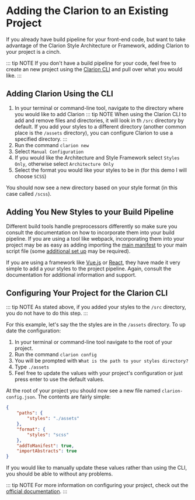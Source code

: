 # Adding the Clarion to an Existing Project

If you already have build pipeline for your front-end code, but want to take advantage of the Clarion Style Architecture or Framework, adding Clarion to your project is a cinch.

::: tip NOTE
If you don't have a build pipeline for your code, feel free to create an new project using the [Clarion CLI](/cli/documentation/new.html) and pull over what you would like.
:::

## Adding Clarion Using the CLI

1. In your terminal or command-line tool, navigate to the directory where you would like to add Clarion
::: tip NOTE
When using the Clarion CLI to add and remove files and directories, it will look in th `/src` directory by default. If you add your styles to a different directory (another common place is the `/assets` directory), you can configure Clarion to use a specified directory. 
:::
2. Run the command `clarion new`
3. Select `Manual Configuration`
4. If you would like the Architecture and Style Framework select `Styles Only`, otherwise select `Architecture Only`
5. Select the format you would like your styles to be in (for this demo I will choose `SCSS`)

You should now see a new directory based on your style format (in this case called `/scss`).

## Adding You New Styles to your Build Pipeline

Different build tools handle preprocessors differently so make sure you consult the documentation on how to incorporate them into your build pipeline. If you are using a tool like webpack, incorporating them into your project may be as easy as adding importing the [main manifest](http://localhost:8080/framework/documentation/architecture.html#manifest-files) to your main script file (some [additional set up](https://webpack.js.org/loaders/sass-loader/) may be required).

If you are using a framework like [Vue.js](https://vue-loader.vuejs.org/guide/pre-processors.html) or [React](https://facebook.github.io/create-react-app/docs/adding-a-sass-stylesheet), they have made it very simple to add a your styles to the project pipeline. Again, consult the documentation for additional information and support.

## Configuring Your Project for the Clarion CLI

::: tip NOTE
As stated above, if you added your styles to the `/src` directory, you do not have to do this step.
:::

For this example, let's say the the styles are in the `/assets` directory. To up date the configuration:

1. In your terminal or command-line tool navigate to the root of your project.
2. Run the command `clarion config`
3. You will be prompted with `What is the path to your styles directory?`
4. Type `./assets`
5. Feel free to update the values with your project's configuration or just press enter to use the default values.

At the root of your project you should now see a new file named `clarion-config.json`. The contents are fairly simple:

```json
{
	"paths": {
		"styles": "./assets"
	},
	"format": {
		"styles": "scss"
	},
	"addToManifest": true,
	"importAbstracts": true
}
```

If you would like to manually update these values rather than using the CLI, you should be able to without any problems.

::: tip NOTE
For more information on configuring your project, check out the [official documentation](/cli/documentation/configuration.html).
:::
